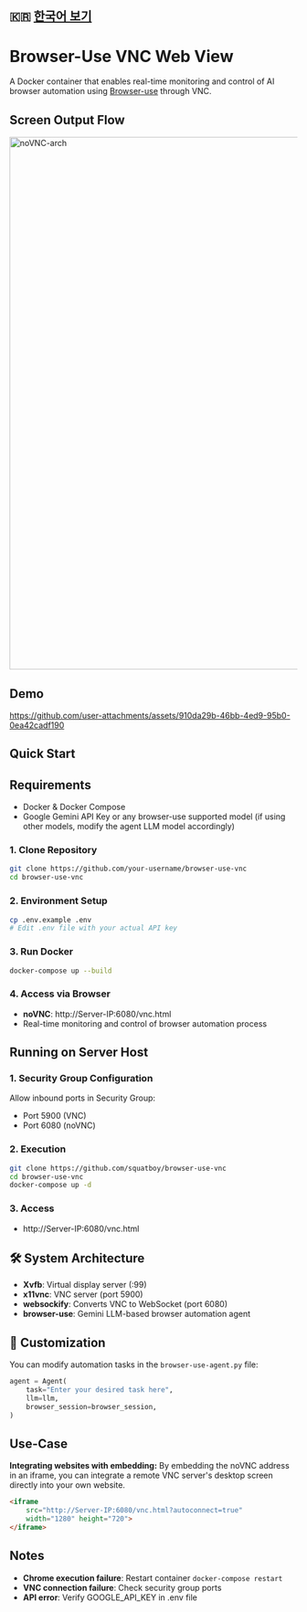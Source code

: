 ## 🇰🇷 [한국어 보기](README.ko.md)

# Browser-Use VNC Web View

A Docker container that enables real-time monitoring and control of AI browser automation using [Browser-use](https://github.com/browser-use/browser-use) through VNC.

## Screen Output Flow

<img width="996" height="933" alt="noVNC-arch" src="https://github.com/user-attachments/assets/d86b43ec-4204-4a94-ae86-01c63c39dfe1" />


## Demo

https://github.com/user-attachments/assets/910da29b-46bb-4ed9-95b0-0ea42cadf190


## Quick Start

## Requirements
- Docker & Docker Compose
- Google Gemini API Key or any browser-use supported model (if using other models, modify the agent LLM model accordingly)

### 1. Clone Repository
```bash
git clone https://github.com/your-username/browser-use-vnc
cd browser-use-vnc
```

### 2. Environment Setup
```bash
cp .env.example .env
# Edit .env file with your actual API key
```

### 3. Run Docker
```bash
docker-compose up --build
```

### 4. Access via Browser
- **noVNC**: http://Server-IP:6080/vnc.html
- Real-time monitoring and control of browser automation process

## Running on Server Host

### 1. Security Group Configuration
Allow inbound ports in Security Group:
- Port 5900 (VNC)
- Port 6080 (noVNC)

### 2. Execution
```bash
git clone https://github.com/squatboy/browser-use-vnc
cd browser-use-vnc
docker-compose up -d
```

### 3. Access
- http://Server-IP:6080/vnc.html

## 🛠️ System Architecture

- **Xvfb**: Virtual display server (:99)
- **x11vnc**: VNC server (port 5900)
- **websockify**: Converts VNC to WebSocket (port 6080)
- **browser-use**: Gemini LLM-based browser automation agent

## 📝 Customization

You can modify automation tasks in the `browser-use-agent.py` file:

```python
agent = Agent(
    task="Enter your desired task here",
    llm=llm,
    browser_session=browser_session,
)
```

## Use-Case
**Integrating websites with embedding:**
By embedding the noVNC address in an iframe, you can integrate a remote VNC server's desktop screen directly into your own website.

```html
<iframe 
    src="http://Server-IP:6080/vnc.html?autoconnect=true" 
    width="1280" height="720">
</iframe>
```

## Notes

- **Chrome execution failure**: Restart container `docker-compose restart`
- **VNC connection failure**: Check security group ports
- **API error**: Verify GOOGLE_API_KEY in .env file

